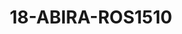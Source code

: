 ---
title: 18-ABIRA-ROS1510
image: /v1543919832/viterbo/18-ABIRA-ROS1510.jpg
brand: rosa-clara
layout: vestito
---